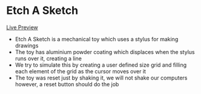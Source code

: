 # Etch A Sketch 
<a href="https://rabbitcase.github.io/etch-a-sketch/">Live Preview</a>
<ul>
  <li>Etch A Sketch is a mechanical toy which uses a stylus for making drawings </li>
  <li>The toy has aluminium powder coating which displaces when the stylus runs over it, creating a line</li>
  <li>We try to simulate this by creating a user defined size grid and filling each element of the grid as the cursor moves over it</li>
  <li>The toy was reset just by shaking it, we will not shake our computers however, a reset button should do the job</li>
</ul>
